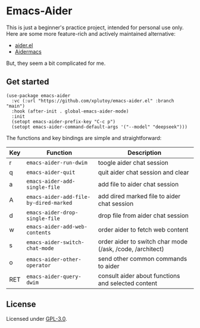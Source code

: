 # Emacs-Aider

This is just a beginner's practice project, intended for personal use only. Here are some more feature-rich and actively maintained alternative:

- [aider.el](https://github.com/tninja/aider.el)
- [Aidermacs](https://github.com/MatthewZMD/aidermacs)

But, they seem a bit complicated for me.


## Get started

```
(use-package emacs-aider
  :vc (:url "https://github.com/xplutoy/emacs-aider.el" :branch "main")
  :hook (after-init . global-emacs-aider-mode)
  :init
  (setopt emacs-aider-prefix-key "C-c p")
  (setopt emacs-aider-command-default-args '("--model" "deepseek")))
```

The functions and key bindings are simple and straightforward:

| **Key** | **Function** | **Description** |
|---|---|---|
| r | `emacs-aider-run-dwim` | toogle aider chat session |
| q | `emacs-aider-quit` | quit aider chat session and clear |
| a | `emacs-aider-add-single-file` | add file to aider chat session |
| A | `emacs-aider-add-file-by-dired-marked` | add dired marked file to aider chat session |
| d | `emacs-aider-drop-single-file` | drop file from aider chat session |
| w | `emacs-aider-add-web-contents` | order aider to fetch web content |
| s | `emacs-aider-switch-chat-mode` | order aider to switch char mode (/ask, /code, /architect) |
| o | `emacs-aider-other-operator` | send other common commands to aider |
| RET | `emacs-aider-query-dwim` | consult aider about functions and selected content |


## License

Licensed under [GPL-3.0](./LICENSE).
